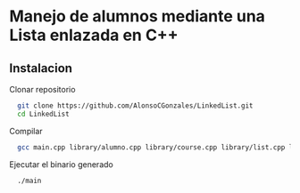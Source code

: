 
# Manejo de alumnos mediante una Lista enlazada en C++
## Instalacion

Clonar repositorio

```bash
  git clone https://github.com/AlonsoCGonzales/LinkedList.git
  cd LinkedList
```

Compilar

```bash
  gcc main.cpp library/alumno.cpp library/course.cpp library/list.cpp library/node.cpp -o main -lstdc++
```

Ejecutar el binario generado

```bash
  ./main
```   
